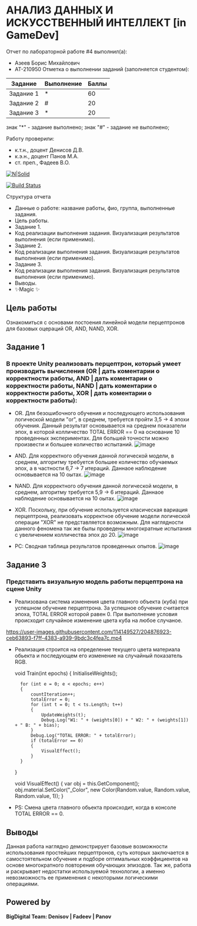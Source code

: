 # АНАЛИЗ ДАННЫХ И ИСКУССТВЕННЫЙ ИНТЕЛЛЕКТ [in GameDev]
Отчет по лабораторной работе #4 выполнил(а):
- Азеев Борис Михайлович
- АТ-210950
Отметка о выполнении заданий (заполняется студентом):

| Задание | Выполнение | Баллы |
| ------ | ------ | ------ |
| Задание 1 | * | 60 |
| Задание 2 | # | 20 |
| Задание 3 | * | 20 |

знак "*" - задание выполнено; знак "#" - задание не выполнено;

Работу проверили:
- к.т.н., доцент Денисов Д.В.
- к.э.н., доцент Панов М.А.
- ст. преп., Фадеев В.О.

[![N|Solid](https://cldup.com/dTxpPi9lDf.thumb.png)](https://nodesource.com/products/nsolid)

[![Build Status](https://travis-ci.org/joemccann/dillinger.svg?branch=master)](https://travis-ci.org/joemccann/dillinger)

Структура отчета

- Данные о работе: название работы, фио, группа, выполненные задания.
- Цель работы.
- Задание 1.
- Код реализации выполнения задания. Визуализация результатов выполнения (если применимо).
- Задание 2.
- Код реализации выполнения задания. Визуализация результатов выполнения (если применимо).
- Задание 3.
- Код реализации выполнения задания. Визуализация результатов выполнения (если применимо).
- Выводы.
- ✨Magic ✨

## Цель работы
Ознакомиться с основами постоения линейной модели перцептронов для базовых оцераций OR, AND, NAND, XOR.

## Задание 1
### В проекте Unity реализовать перцептрон, который умеет производить вычисления (OR | дать коментарии о корректности работы, AND | дать коментарии о корректности работы, NAND | дать коментарии о корректности работы, XOR | дать коментарии о корректности работы):

- OR. Для безошибочного обучения и последующего использования логической модели "or", в среднем, требуется пройти 3,5 -> 4 эпохи обучения. Данный результат основывается на среднем показатели эпох, в которой колличество TOTAL ERROR == 0 на основание 10 проведенных экспериментах. Для большей точности можно произвести и большее количество испытаний.
![image](https://user-images.githubusercontent.com/114149527/204771214-2559ef4c-585b-438f-8225-d6f71b56ff09.png)
- AND. Для корректного обучения данной логической модели, в среднем, алгоритму требуется большее количество обучаемых эпох, а в частности 6,7 -> 7 итераций. Даннаое наблюдение основывается на 10 оытах.
![image](https://user-images.githubusercontent.com/114149527/204774347-96f1330e-570a-4597-bd3f-c53bd7e90b21.png)
- NAND. Для корректного обучения данной логической модели, в среднем, алгоритму требуется 5,9 -> 6 итераций. Даннаое наблюдение основывается на 10 оытах.
![image](https://user-images.githubusercontent.com/114149527/204777972-baf565ee-6cf1-4b76-a0bc-009ce2a7fcbb.png)
- XOR. Поскольку, при обучение используется класическая вариация перцептрона, реализовать корректное обучение модели логической операции "XOR" не представляется возможным. Для наглядности данного феномена так же былы проведены многократные испытания с увеличением колличества эпох до 20.
![image](https://user-images.githubusercontent.com/114149527/204780522-ce614d15-221f-4873-b29c-b2874733208e.png)

- PC: Сводная таблица результатов проведенных опытов.
![image](https://user-images.githubusercontent.com/114149527/204780924-6b03d99e-9eb2-4629-b0fe-a7d24c7fbe14.png)

## Задание 3
### Представить визуальную модель работы перцептрона на сцене Unity
- Реализована система изменения цвета главного объекта (куба) при успешном обучение перцептрона. За успешное обучение считается эпоха, TOTAL ERROR которой равен 0. При выполнение условия происходит случайное изменение цвета куба на любое случаное.

https://user-images.githubusercontent.com/114149527/204876923-ceb63893-f7ff-4383-a939-9bdc3c4fea7c.mp4

- Реализация строится на определение текущего цвета материала обьекта и последующем его изменение на случайный показатель RGB.

  void Train(int epochs)
    {
        InitialiseWeights();

        for (int e = 0; e < epochs; e++)
        {       
            countIteration++;
            totalError = 0;
            for (int t = 0; t < ts.Length; t++)
            {
                UpdateWeights(t);
                Debug.Log("W1: " + (weights[0]) + " W2: " + (weights[1]) + " B: " + bias);
            }
            Debug.Log("TOTAL ERROR: " + totalError);
            if (totalError == 0)
            {
                VisualEffect();
            }
        }
    }

    void VisualEffect()
    {
        var obj = this.GetComponent<Renderer>();
        obj.material.SetColor("_Color", new Color(Random.value, Random.value, Random.value, 1));
    }

- PS: Смена цвета главного обьекта происходит, когда в консоле TOTAL ERROR == 0.

## Выводы
Данная работа наглядно демонстрирует базовые возможности использования простейших перцептронов, суть которых заключается в самостоятельном обучение и подборе оптимальных коэффициентов на основе многократного повторения обучающих эпизодов. Так же, работа и раскрывает недостатки используемой технологии, а именно невозможность ее применения с некоторыми логическими операциями.

## Powered by

**BigDigital Team: Denisov | Fadeev | Panov**
